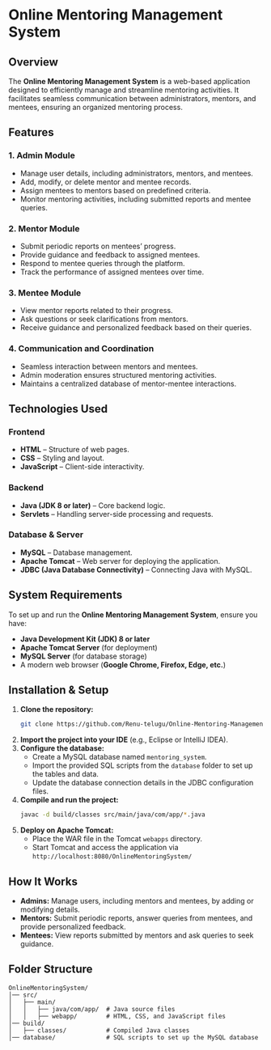 # Online Mentoring Management System

## Overview
The **Online Mentoring Management System** is a web-based application designed to efficiently manage and streamline mentoring activities. It facilitates seamless communication between administrators, mentors, and mentees, ensuring an organized mentoring process.

## Features

### 1. Admin Module
- Manage user details, including administrators, mentors, and mentees.
- Add, modify, or delete mentor and mentee records.
- Assign mentees to mentors based on predefined criteria.
- Monitor mentoring activities, including submitted reports and mentee queries.

### 2. Mentor Module
- Submit periodic reports on mentees’ progress.
- Provide guidance and feedback to assigned mentees.
- Respond to mentee queries through the platform.
- Track the performance of assigned mentees over time.

### 3. Mentee Module
- View mentor reports related to their progress.
- Ask questions or seek clarifications from mentors.
- Receive guidance and personalized feedback based on their queries.

### 4. Communication and Coordination
- Seamless interaction between mentors and mentees.
- Admin moderation ensures structured mentoring activities.
- Maintains a centralized database of mentor-mentee interactions.

## Technologies Used

### Frontend
- **HTML** – Structure of web pages.
- **CSS** – Styling and layout.
- **JavaScript** – Client-side interactivity.

### Backend
- **Java (JDK 8 or later)** – Core backend logic.
- **Servlets** – Handling server-side processing and requests.

### Database & Server
- **MySQL** – Database management.
- **Apache Tomcat** – Web server for deploying the application.
- **JDBC (Java Database Connectivity)** – Connecting Java with MySQL.

## System Requirements
To set up and run the **Online Mentoring Management System**, ensure you have:

- **Java Development Kit (JDK) 8 or later**
- **Apache Tomcat Server** (for deployment)
- **MySQL Server** (for database storage)
- A modern web browser (**Google Chrome, Firefox, Edge, etc.**)

## Installation & Setup
1. **Clone the repository:**
   ```bash
   git clone https://github.com/Renu-telugu/Online-Mentoring-Management-System.git
   ```
2. **Import the project into your IDE** (e.g., Eclipse or IntelliJ IDEA).
3. **Configure the database:**
   - Create a MySQL database named `mentoring_system`.
   - Import the provided SQL scripts from the `database` folder to set up the tables and data.
   - Update the database connection details in the JDBC configuration files.
4. **Compile and run the project:**
   ```bash
   javac -d build/classes src/main/java/com/app/*.java
   ```
5. **Deploy on Apache Tomcat:**
   - Place the WAR file in the Tomcat `webapps` directory.
   - Start Tomcat and access the application via `http://localhost:8080/OnlineMentoringSystem/`

## How It Works
- **Admins:** Manage users, including mentors and mentees, by adding or modifying details.
- **Mentors:** Submit periodic reports, answer queries from mentees, and provide personalized feedback.
- **Mentees:** View reports submitted by mentors and ask queries to seek guidance.

## Folder Structure
```
OnlineMentoringSystem/
│── src/
│   ├── main/
│   │   ├── java/com/app/  # Java source files
│   │   ├── webapp/        # HTML, CSS, and JavaScript files
│── build/
│   ├── classes/           # Compiled Java classes
│── database/              # SQL scripts to set up the MySQL database
```
